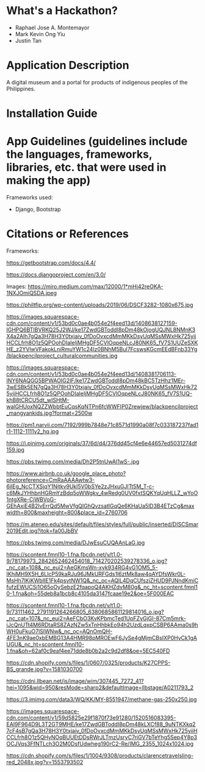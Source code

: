 # What's a Hackathon?
- Raphael Jose A. Montemayor
- Mark Kevin Ong Yiu
- Justin Tan

# Application Description
A digital museum and a portal for products of indigenous peoples of the Philippines.

# Installation Guide


# App Guidelines (guidelines include the languages, frameworks, libraries, etc. that were used in making the app)
Frameworks used:
  - Django, Bootstrap

# Citations or References

Frameworks:

https://getbootstrap.com/docs/4.4/

https://docs.djangoproject.com/en/3.0/



Images:
https://miro.medium.com/max/12000/1*mHi42reOKA-1NXJOmiQSDA.jpeg

https://philtfip.org/wp-content/uploads/2019/06/DSCF3282-1080x675.jpg

https://images.squarespace-cdn.com/content/v1/53bd0c0ae4b054e2f4eed13d/1408638127159-IGHPQ6BTIBVRKQ25J2WJ/ke17ZwdGBToddI8pDm48kOjogUQJNL8NMnK3X4a2AIh7gQa3H78H3Y0txjaiv_0fDoOvxcdMmMKkDsyUqMSsMWxHk725yiiHCCLfrh8O1z5QPOohDIaIeljMHgDF5CVlOqpeNLcJ80NK65_fV7S1UUZeSXKHE_z2YVlwVFakokLniRmuYW1c24Iz0BNhM5Bul7FcswsKGcmEEdBFnb33Yg/blackpencilproject_culturalcommunities.jpg

https://images.squarespace-cdn.com/content/v1/53bd0c0ae4b054e2f4eed13d/1408381706113-INY6NAQGG5BPWAOIG2IF/ke17ZwdGBToddI8pDm48kBC5TzHhz1MEr-3wESBk5EN7gQa3H78H3Y0txjaiv_0fDoOvxcdMmMKkDsyUqMSsMWxHk725yiiHCCLfrh8O1z5QPOohDIaIeljMHgDF5CVlOqpeNLcJ80NK65_fV7S1UQ-khB8tCRCU5dt_wISHtM-walGHUoxNQZZWbbtEuCqsKqNTPn6fcWWFIP0Zrewjew/blackpencilproject_mangyankids.jpg?format=2500w

https://pm1.narvii.com/7192/999b7848e71c8571d1990a08f7c033187237fad1r1-1112-1111v2_hq.jpg

https://i.pinimg.com/originals/37/6d/d4/376dd45cf4e6e44657ed5031274df159.jpg

https://pbs.twimg.com/media/Dh2P5tnUwAI1wS-.jpg

https://www.airbnb.co.uk/google_place_photo?photoreference=CmRaAAAAwtw3-6ilEg_NcCTXSjqY1Nitkv9Ukl5V0bSYe2zJHxuGJlTt5M_T-c-c6MkJYHhbnHGRmYzBdq5oWWgkv_4wRedg0UV0fxtSQKYqUqHLLZ_wYoO1ntgXRe-CjWBVoG-GEhAxiE4B2lvErrQd5MwVfgQIGhQvzsatIGqQe6KHaUa5lD3B4ETzCg&maxwidth=800&maxheight=800&place_id=2760706	

https://m.ateneo.edu/sites/default/files/styles/full/public/inserted/DISCSmar2019Edit.jpg?itok=fa00JbBV

https://pbs.twimg.com/media/DJwEsuCUQAAnLaG.jpg

https://scontent.fmnl10-1.fna.fbcdn.net/v/t1.0-9/78179973_2842652462454018_714270202539278336_o.jpg?_nc_cat=108&_nc_eui2=AeGKmsWn-xyk934RG4vG1OM5_5-IKhjMH9X5H_6LIcP59kaRJu96JMkURFGds1l6ztMk8aw4qAYDfsWkr0L-MsHh7lKiKWbIIE1Fk4psvtNW1Q&_nc_oc=AQlL4DqCUfszjZHUD9PJNndKmiCfufzEWUCSj1O65oOySebzE2fqapoQ4AKHZdvM80g&_nc_ht=scontent.fmnl10-1.fna&oh=55deb8a1bcb8c4105da3147fcaae19e2&oe=5F000EAC

https://scontent.fmnl10-1.fna.fbcdn.net/v/t1.0-9/73111462_2791191264266805_6380685861129814016_o.jpg?_nc_cat=107&_nc_eui2=AeFCbO3KvKPbmcTed1UpFZyGjGI-87Cm5mrk-iJcQnUTt4M6RDtaRS8ZAzNZw5xTnHhbkEo94h2UzdLqxpCSBP6AAma0s9hWH0uFkuO7lSIWNw&_nc_oc=AQnOmQH-4FE3nK9ae0xbEMBG13A4HMR98pMROEwF6JySe4gMjmCBsIXP0HyCk1gAUGU&_nc_ht=scontent.fmnl10-1.fna&oh=62af0c9eaf4ee71dde8b0b2a2c9d2df8&oe=5EC540FD

https://cdn.shopify.com/s/files/1/0607/0325/products/K27CPPS-BS_grande.jpg?v=1581030700

https://cdni.llbean.net/is/image/wim/307445_7272_41?hei=1095&wid=950&resMode=sharp2&defaultImage=llbstage/A0211793_2

https://3.imimg.com/data3/WQ/KK/MY-8551947/methane-gas-250x250.jpg

https://images.squarespace-cdn.com/content/v1/59d5825e29f1870f73e91280/1520516083395-EAI9F964D9L3T2GT9MHE/ke17ZwdGBToddI8pDm48kLXCf88_9uNTKXkq27cF4sB7gQa3H78H3Y0txjaiv_0fDoOvxcdMmMKkDsyUqMSsMWxHk725yiiHCCLfrh8O1z5QHyNOqBUUEtDDsRWrJLTmzUsryC7riGV7bTeYhg5Sep4Y8p3OCJVqs3FfNTLch3O2M0DsfUdwheg190rC2-Re/IMG_2355_1024x1024.jpg

https://cdn.shopify.com/s/files/1/1004/9308/products/clarencetravelsling-red_2048x.jpg?v=1553793502
  
  

